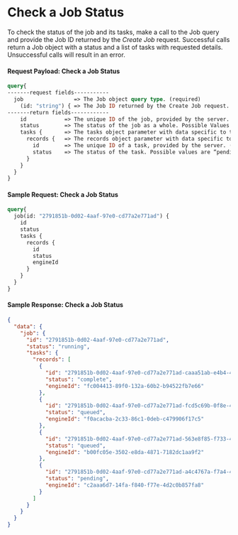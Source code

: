 # Check a Job Status

To check the status of the job and its tasks, make a call to the Job query and provide the Job ID returned by the *Create Job* request. Successful calls return a Job object with a status and a list of tasks with requested details. Unsuccessful calls will result in an error.

#### Request Payload: Check a Job Status
```graphql
query{
-------request fields-----------
  job                => The Job object query type. (required)
    (id: "string") { => The Job ID returned by the Create Job request. (required)
-------return fields------------
    id            => The unique ID of the job, provided by the server. (required)
    status        => The status of the job as a whole. Possible Values are “accepted” (the job is valid and has been accepted for processing), “running” (the job is running), “failed” (at least one task failed and job execution was terminated), and “complete” (all tasks in the job finished normally). (required)
    tasks {       => The tasks object parameter with data specific to the job’s tasks. (required)
      records {   => The records object parameter with data specific to individual tasks. (required)
        id        => The unique ID of a task, provided by the server. (required)
        status    => The status of the task. Possible values are “pending” (the task was received but hasn’t been queued), “queued” (the task has been accepted for processing), “running” (the task is running), “failed” (the task failed and execution was terminated), and “complete” (the task finished normally). (required)
      }
    }
  }
}
```

#### Sample Request: Check a Job Status
```graphql
query{
  job(id: "2791851b-0d02-4aaf-97e0-cd77a2e771ad") {
    id
    status
    tasks {
      records {
        id
        status
        engineId
      }
    }
  }
}
```

#### Sample Response: Check a Job Status
```json
{
  "data": {
    "job": {
      "id": "2791851b-0d02-4aaf-97e0-cd77a2e771ad",
      "status": "running",
      "tasks": {
        "records": [
          {
            "id": "2791851b-0d02-4aaf-97e0-cd77a2e771ad-caaa51ab-e4b4-49e3-b6d9-3291fa4b9836",
            "status": "complete",
            "engineId": "fc004413-89f0-132a-60b2-b94522fb7e66"
          },
          {
            "id": "2791851b-0d02-4aaf-97e0-cd77a2e771ad-fcd5c69b-0f8e-46f0-9aa0-2718529836ad",
            "status": "queued",
            "engineId": "f0acacba-2c33-86c1-0deb-c479906f17c5"
          },
          {
            "id": "2791851b-0d02-4aaf-97e0-cd77a2e771ad-563e8f85-f733-45b7-8eb7-3ff68aed498a ",
            "status": "queued",
            "engineId": "b00fc05e-3502-e8da-4871-7182dc1aa9f2"
          },
          {
            "id": "2791851b-0d02-4aaf-97e0-cd77a2e771ad-a4c4767a-f7a4-4244-8481-a036a286e3a3",
            "status": "pending",
            "engineId": "c2aaa6d7-14fa-f840-f77e-4d2c0b857fa8"
          }
        ]
      }
    }
  }
}
```
